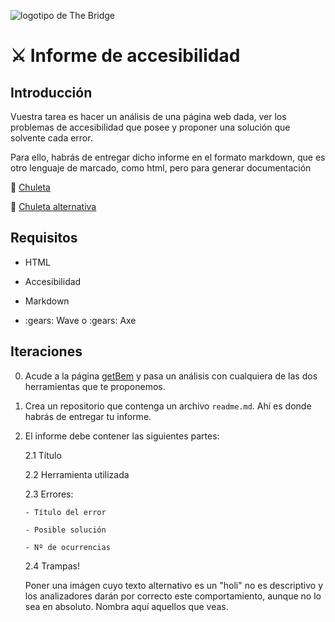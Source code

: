 ![logotipo de The Bridge](https://user-images.githubusercontent.com/27650532/77754601-e8365180-702b-11ea-8bed-5bc14a43f869.png "logotipo de The Bridge")

# :crossed_swords: Informe de accesibilidad #

## Introducción ##

Vuestra tarea es hacer un análisis de una página web dada, ver los problemas de accesibilidad que posee y proponer una solución que solvente cada error.

Para ello, habrás de entregar dicho informe en el formato markdown, que es otro lenguaje de marcado, como html, pero para generar documentación

:cut_of_meat: [Chuleta](https://github.com/adam-p/markdown-here/wiki/Markdown-Cheatsheet)

:cut_of_meat: [Chuleta alternativa](https://www.markdownguide.org/cheat-sheet)

## Requisitos ##

- HTML

- Accesibilidad

- Markdown

- :gears: Wave o :gears: Axe

## Iteraciones ##

0. Acude a la página [getBem](http://getbem.com) y pasa un análisis con cualquiera de las dos herramientas que te proponemos.

1. Crea un repositorio que contenga un archivo `readme.md`. Ahí es donde habrás de entregar tu informe.

2. El informe debe contener las siguientes partes:

   2.1 Título

   2.2 Herramienta utilizada

   2.3 Errores:

       - Título del error

       - Posible solución

       - Nº de ocurrencias

   2.4 Trampas!

    Poner una imágen cuyo texto alternativo es un "holi" no es descriptivo y los analizadores darán por correcto este comportamiento, aunque no lo sea en absoluto. Nombra aquí aquellos que veas.

